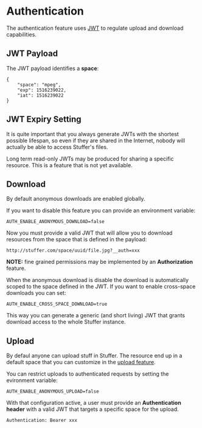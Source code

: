 # Authentication

The authentication feature uses [JWT](https://jwt.io) to regulate upload and download
capabilities.

## JWT Payload

The JWT payload identifies a **space**:

    {
        "space": "mpeg",
        "exp": 1516239022,
        "iat": 1516239022
    }

## JWT Expiry Setting

It is quite important that you always generate JWTs with the shortest possible lifespan,
so even if they are shared in the Internet, nobody will actually be able to access
Stuffer's files.

Long term read-only JWTs may be produced for sharing a specific resource. This is a feature
that is not yet available.

## Download

By default anonymous downloads are enabled globally.

If you want to disable this feature you can provide an environment variable:

    AUTH_ENABLE_ANONYMOUS_DOWNLOAD=false

Now you must provide a valid JWT that will allow you to download resources from the
space that is defined in the payload:

    http://stuffer.com/space/uuid/file.jpg?__auth=xxx

**NOTE:** fine grained permissions may be implemented by an __Authorization__ feature.

When the anonymous download is disable the download is automatically scoped to the
space defined in the JWT. If you want to enable cross-space downloads you can set:

    AUTH_ENABLE_CROSS_SPACE_DOWNLOAD=true

This way you can generate a generic (and short living) JWT that grants download access
to the whole Stuffer instance.

## Upload

By defaul anyone can upload stuff in Stuffer. The resource end up in a default space
that you can customize in the [upload feature](./upload.md).

You can restrict uploads to authenticated requests by setting the evironment variable:

    AUTH_ENABLE_ANONYMOUS_UPLOAD=false

With that configuration active, a user must provide an **Authentication header** with a
valid JWT that targets a specific space for the upload.

    Authentication: Bearer xxx

